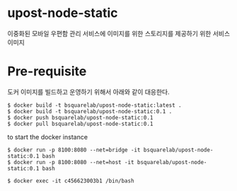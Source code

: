 # upost-node-static
이중화된 모바일 우편함 관리 서비스에 이미지를 위한 스토리지를 제공하기 위한 서비스 이미지 

# Pre-requisite

도커 이미지를 빌드하고 운영하기 위해서 아래와 같이 대응한다.
```
$ docker build -t bsquarelab/upost-node-static:latest .
$ docker build -t bsquarelab/upost-node-static:0.1 .
$ docker push bsquarelab/upost-node-static:0.1
$ docker pull bsquarelab/upost-node-static:0.1
```


to start the docker instance
```
$ docker run -p 8100:8080 --net=bridge -it bsquarelab/upost-node-static:0.1 bash
$ docker run -p 8100:8080 --net=host -it bsquarelab/upost-node-static:0.1 bash

$ docker exec -it c456623003b1 /bin/bash

```
